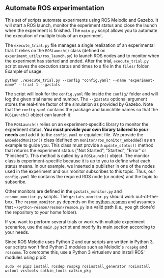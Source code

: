 ## Automate ROS experimentation

This set of scripts automate experiments using ROS Melodic and Gazebo. It will start a ROS launch, monitor the experiment status and close the launch when the experiment is finished. The `main.py` script allows you to automate the execution of multiple trials of an experiment.

The `execute_trial.py` file manages a single realization of an experimental trial. It relies on the `ROSLaunch()` class (defined on `experiment_utils/ros_launch.py`) to launch ROS nodes and to monitor when the experiment has started and ended. After the trial, `execute_trial.py` script saves the execution status and times to a file in the `files/` folder. Example of usage:

```
python ./execute_trial.py --config "config.yaml" --name "experiment-name" --trial 1 --gzstats
```

The script will look for the `config.yaml` file inside the `config/` folder and will log the given trial name and number. The `--gzstats` optional argument stores the real-time factor of the simulation as provided by Gazebo. Note that the `config.yaml` contains the package and launchfile names so that the `ROSLaunch()` object can launch it.

The `ROSLaunch()` relies on an experiment-specific library to monitor the experiment status. **You must provide your own library tailored to your needs** and add it to the `config.yaml` or equialent file. We provide the `EmbeddedMonitor()` class (defined on `monitor/ros_monitor_embedded`) as an example to guide you. This class must provide a `update_status()` method that returns the experiment status ("Not Started", "Started", "Error" or "Finished"). This method is called by a `ROSLaunch()` object. The monitor class is experiment-specific because it is up to you to define what each status means. In our example, we inserted a publisher in one of the nodes used in the experiment and our monitor subscribes to this topic. Thus, our `config.yaml` file contains the required ROS node (or nodes) and the topic to subscribe.

Other monitors are defined in the `gzstats_monitor.py` and `resmon_monitor.py` scripts. The `gzstats_monitor.py` should work out-of-the-box. The `resmon_monitor.py` depends on the [python-resmon](https://github.com/ricardocmello/python-resmon) and assumes that `~/python-resmon/resmon/resmon.py` is a valid path (i.e., you git clone'd the repository to your home folder).

If you want to perform several trials or work with multiple experiment scenarios, use the `main.py` script and modify its main section according to your needs. 

Since ROS Melodic uses Python 2 and our scripts are written in Python 3, our scripts won't find Python 2 modules such as Melodic's `rospkg` and `roscomm`. To overcome this, use a Python 3 virtualenv and install ROS' modules using pip3:

```
sudo -H pip3 install rosdep rospkg rosinstall_generator rosinstall wstool vcstools catkin_tools catkin_pkg
```
